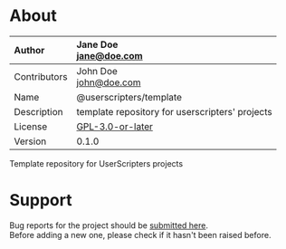
# About

| Author       | Jane Doe<br>[jane@doe.com](mailto:jane@doe.com) |
| :----------- | :----------------------- |
| Contributors | John Doe<br>[john@doe.com](mailto:john@doe.com) |
| Name | @userscripters/template |
| Description | template repository for userscripters' projects |
| License | [GPL-3.0-or-later](https://spdx.org/licenses/GPL-3.0-or-later) |
| Version | 0.1.0 |

Template repository for UserScripters projects

# Support

Bug reports for the project should be [submitted here](https://github.com/userscripters/template/issues).
<br>Before adding a new one, please check if it hasn't been raised before.
  